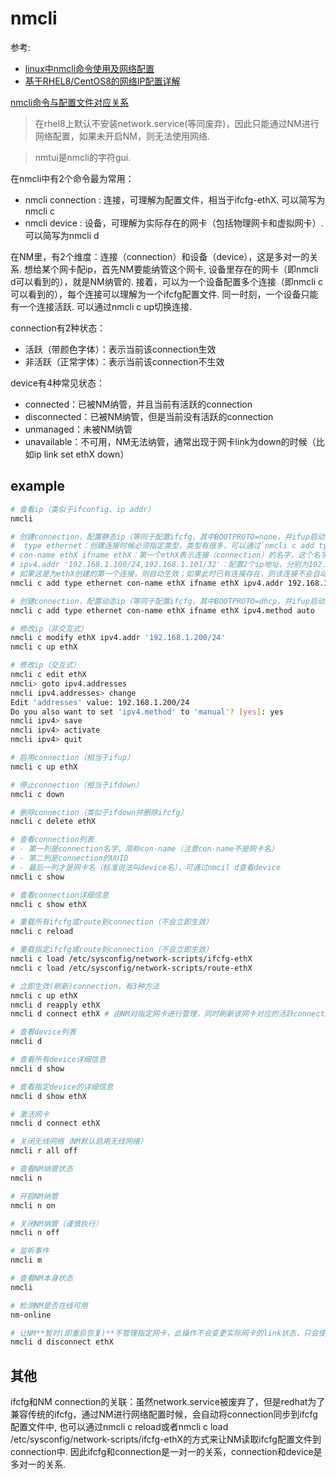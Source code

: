 # nmcli
参考:
- [linux中nmcli命令使用及网络配置](https://www.cnblogs.com/djlsunshine/p/9733182.html)
- [基于RHEL8/CentOS8的网络IP配置详解](https://zhuanlan.zhihu.com/p/56892392)

[nmcli命令与配置文件对应关系](/misc/img/shell/1482552-20180930195218267-1123602572.png)

> 在rhel8上默认不安装network.service(等同废弃)，因此只能通过NM进行网络配置，如果未开启NM，则无法使用网络.

> nmtui是nmcli的字符gui.

在nmcli中有2个命令最为常用：
- nmcli connection : 连接，可理解为配置文件，相当于ifcfg-ethX. 可以简写为nmcli c
- nmcli device : 设备，可理解为实际存在的网卡（包括物理网卡和虚拟网卡）.可以简写为nmcli d

在NM里，有2个维度：连接（connection）和设备（device），这是多对一的关系. 想给某个网卡配ip，首先NM要能纳管这个网卡, 设备里存在的网卡（即nmcli d可以看到的），就是NM纳管的. 接着，可以为一个设备配置多个连接（即nmcli c可以看到的），每个连接可以理解为一个ifcfg配置文件. 同一时刻，一个设备只能有一个连接活跃. 可以通过nmcli c up切换连接.

connection有2种状态：
- 活跃（带颜色字体）：表示当前该connection生效
- 非活跃（正常字体）：表示当前该connection不生效

device有4种常见状态：
- connected：已被NM纳管，并且当前有活跃的connection
- disconnected：已被NM纳管，但是当前没有活跃的connection
- unmanaged：未被NM纳管
- unavailable：不可用，NM无法纳管，通常出现于网卡link为down的时候（比如ip link set ethX down）

## example
```bash
# 查看ip（类似于ifconfig、ip addr）
nmcli

# 创建connection，配置静态ip（等同于配置ifcfg，其中BOOTPROTO=none，并ifup启动）
#  type ethernet：创建连接时候必须指定类型，类型有很多，可以通过`nmcli c add type -h`查看
# con-name ethX ifname ethX：第一个ethX表示连接（connection）的名字，这个名字可以任意定义，无需和网卡名相同；第二个ethX表示网卡名，这个ethX必须是在nmcli d里能看到的
# ipv4.addr '192.168.1.100/24,192.168.1.101/32'：配置2个ip地址，分别为192.168.1.100/24和192.168.1.101/32
# 如果这是为ethX创建的第一个连接，则自动生效；如果此时已有连接存在，则该连接不会自动生效，可以执行nmcli c up ethX来切换生效
nmcli c add type ethernet con-name ethX ifname ethX ipv4.addr 192.168.1.100/24 ipv4.gateway 192.168.1.1 ipv4.method manual

# 创建connection，配置动态ip（等同于配置ifcfg，其中BOOTPROTO=dhcp，并ifup启动）
nmcli c add type ethernet con-name ethX ifname ethX ipv4.method auto

# 修改ip（非交互式）
nmcli c modify ethX ipv4.addr '192.168.1.200/24'
nmcli c up ethX

# 修改ip（交互式）
nmcli c edit ethX
nmcli> goto ipv4.addresses
nmcli ipv4.addresses> change
Edit 'addresses' value: 192.168.1.200/24
Do you also want to set 'ipv4.method' to 'manual'? [yes]: yes
nmcli ipv4> save
nmcli ipv4> activate
nmcli ipv4> quit

# 启用connection（相当于ifup）
nmcli c up ethX

# 停止connection（相当于ifdown）
nmcli c down

# 删除connection（类似于ifdown并删除ifcfg）
nmcli c delete ethX

# 查看connection列表
# - 第一列是connection名字，简称con-name（注意con-name不是网卡名）
# - 第二列是connection的UUID
# - 最后一列才是网卡名（标准说法叫device名），可通过nmcil d查看device
nmcli c show

# 查看connection详细信息
nmcli c show ethX

# 重载所有ifcfg或route到connection（不会立即生效）
nmcli c reload

# 重载指定ifcfg或route到connection（不会立即生效）
nmcli c load /etc/sysconfig/network-scripts/ifcfg-ethX
nmcli c load /etc/sysconfig/network-scripts/route-ethX

# 立即生效(刷新)connection，有3种方法
nmcli c up ethX
nmcli d reapply ethX
nmcli d connect ethX # 由NM对指定网卡进行管理，同时刷新该网卡对应的活跃connection（如果之前有修改过connection配置）；如果有connection但是都处于非活跃状态，则自动选择一个connection并将其活跃；如果没有connection，则自动生成一个并将其活跃

# 查看device列表
nmcli d

# 查看所有device详细信息
nmcli d show

# 查看指定device的详细信息
nmcli d show ethX

# 激活网卡
nmcli d connect ethX

# 关闭无线网络（NM默认启用无线网络）
nmcli r all off

# 查看NM纳管状态
nmcli n

# 开启NM纳管
nmcli n on

# 关闭NM纳管（谨慎执行）
nmcli n off

# 监听事件
nmcli m

# 查看NM本身状态
nmcli

# 检测NM是否在线可用
nm-online

# 让NM**暂时(即重启恢复)**不管理指定网卡，此操作不会变更实际网卡的link状态，只会使对应的connection变成非活跃
nmcli d disconnect ethX
```

## 其他
ifcfg和NM connection的关联：虽然network.service被废弃了，但是redhat为了兼容传统的ifcfg，通过NM进行网络配置时候，会自动将connection同步到ifcfg配置文件中, 也可以通过nmcli c reload或者nmcli c load /etc/sysconfig/network-scripts/ifcfg-ethX的方式来让NM读取ifcfg配置文件到connection中. 因此ifcfg和connection是一对一的关系，connection和device是多对一的关系.